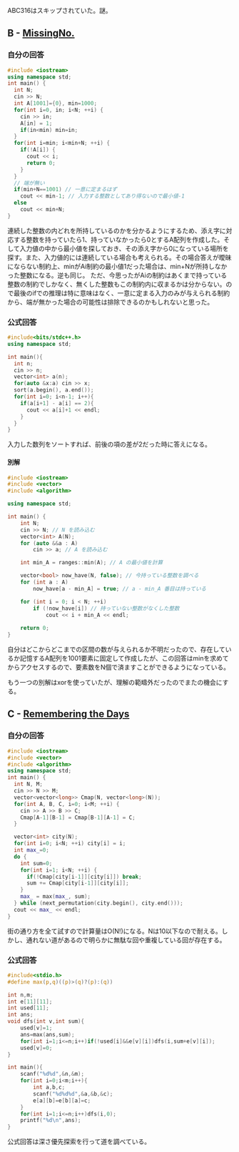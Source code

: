 ABC316はスキップされていた。謎。

## B - [MissingNo.](https://atcoder.jp/contests/abc317/tasks/abc317_b)

### 自分の回答
```C++
#include <iostream>
using namespace std;
int main() {
  int N;
  cin >> N;
  int A[1001]={0}, min=1000;
  for(int i=0, in; i<N; ++i) {
    cin >> in;
    A[in] = 1;
    if(in<min) min=in;
  }
  for(int i=min; i<min+N; ++i) {
    if(!A[i]) {
      cout << i;
      return 0;
    }
  }
  // 端が無い
  if(min+N==1001) // 一意に定まるはず
    cout << min-1; // 入力する整数としてあり得ないので最小値-1
  else
    cout << min+N;
}
```
連続した整数の内どれを所持しているのかを分かるようにするため、添え字に対応する整数を持っていたら1、持っていなかったら0とするA配列を作成した。そして入力値の中から最小値を探しておき、その添え字から0になっている場所を探す。また、入力値的には連続している場合も考えられる。その場合答えが曖昧にならない制約上、minがAi制約の最小値1だった場合は、min+Nが所持しなかった整数になる。逆も同じ。
ただ、今思ったがAiの制約はあくまで持っている整数の制約でしかなく、無くした整数もこの制約内に収まるかは分からない。ので最後のifでの推理は特に意味はなく、一意に定まる入力のみが与えられる制約から、端が無かった場合の可能性は排除できるのかもしれないと思った。

### 公式回答
```C++
#include<bits/stdc++.h>
using namespace std;

int main(){
  int n;
  cin >> n;
  vector<int> a(n);
  for(auto &x:a) cin >> x;
  sort(a.begin(), a.end());
  for(int i=0; i<n-1; i++){
    if(a[i+1] - a[i] == 2){
      cout << a[i]+1 << endl;
    }
  }
}
```
入力した数列をソートすれば、前後の項の差が2だった時に答えになる。
#### 別解
```C++
#include <iostream>
#include <vector>
#include <algorithm>

using namespace std;

int main() {
    int N;
    cin >> N; // N を読み込む
    vector<int> A(N);
    for (auto &&a : A)
        cin >> a; // A を読み込む

    int min_A = ranges::min(A); // A の最小値を計算

    vector<bool> now_have(N, false); // 今持っている整数を調べる
    for (int a : A)
        now_have[a - min_A] = true; // a - min_A 番目は持っている

    for (int i = 0; i < N; ++i)
        if (!now_have[i]) // 持っていない整数がなくした整数
            cout << i + min_A << endl;
    
    return 0;
}
```
自分はどこからどこまでの区間の数が与えられるか不明だったので、存在しているか記憶するA配列を1001要素に固定して作成したが、この回答はminを求めてからアクセスするので、要素数をN個で済ますことができるようになっている。

もう一つの別解はxorを使っていたが、理解の範疇外だったのでまたの機会にする。

## C - [Remembering the Days](https://atcoder.jp/contests/abc317/tasks/abc317_c)

### 自分の回答
```C++
#include <iostream>
#include <vector>
#include <algorithm>
using namespace std;
int main() {
  int N, M;
  cin >> N >> M;
  vector<vector<long>> Cmap(N, vector<long>(N));
  for(int A, B, C, i=0; i<M; ++i) {
    cin >> A >> B >> C;
    Cmap[A-1][B-1] = Cmap[B-1][A-1] = C;
  }

  vector<int> city(N);
  for(int i=0; i<N; ++i) city[i] = i;
  int max_=0;
  do {
    int sum=0;
    for(int i=1; i<N; ++i) {
      if(!Cmap[city[i-1]][city[i]]) break;
      sum += Cmap[city[i-1]][city[i]];
    }
    max_ = max(max_, sum);
  } while (next_permutation(city.begin(), city.end()));
  cout << max_ << endl;
}
```
街の通り方を全て試すので計算量はO(N!)になる。Nは10以下なので耐える。しかし、通れない道があるので明らかに無駄な回や重複している回が存在する。

### 公式回答
```C
#include<stdio.h>
#define max(p,q)((p)>(q)?(p):(q))

int n,m;
int e[11][11];
int used[11];
int ans;
void dfs(int v,int sum){
	used[v]=1;
	ans=max(ans,sum);
	for(int i=1;i<=n;i++)if(!used[i]&&e[v][i])dfs(i,sum+e[v][i]);
	used[v]=0;
}

int main(){
	scanf("%d%d",&n,&m);
	for(int i=0;i<m;i++){
		int a,b,c;
		scanf("%d%d%d",&a,&b,&c);
		e[a][b]=e[b][a]=c;
	}
	for(int i=1;i<=n;i++)dfs(i,0);
	printf("%d\n",ans);
}
```
公式回答は深さ優先探索を行って道を調べている。